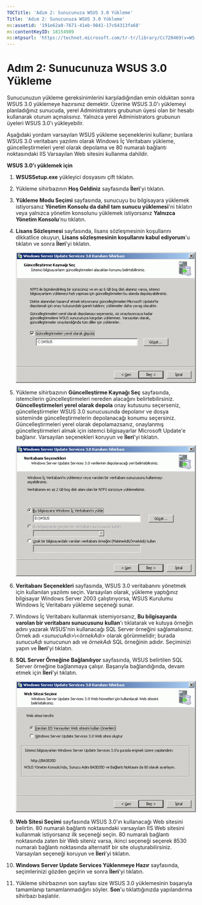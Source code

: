 ```yaml
---
TOCTitle: 'Adım 2: Sunucunuza WSUS 3.0 Yükleme'
Title: 'Adım 2: Sunucunuza WSUS 3.0 Yükleme'
ms:assetid: '191e62a0-7671-41eb-9841-17c64313fa68'
ms:contentKeyID: 18154989
ms:mtpsurl: 'https://technet.microsoft.com/tr-tr/library/Cc720469(v=WS.10)'
---
```


Adım 2: Sunucunuza WSUS 3.0 Yükleme
===================================

Sunucunuzun yükleme gereksinimlerini karşıladığından emin olduktan sonra WSUS 3.0 yüklemeye hazırsınız demektir. Üzerine WSUS 3.0'ı yüklemeyi planladığınız sunucuda, yerel Administrators grubunun üyesi olan bir hesabı kullanarak oturum açmalısınız. Yalnızca yerel Administrators grubunun üyeleri WSUS 3.0'ı yükleyebilir.

Aşağıdaki yordam varsayılan WSUS yükleme seçeneklerini kullanır; bunlara WSUS 3.0 veritabanı yazılımı olarak Windows İç Veritabanı yükleme, güncelleştirmeleri yerel olarak depolama ve 80 numaralı bağlantı noktasındaki IIS Varsayılan Web sitesini kullanma dahildir.

**WSUS 3.0'ı yüklemek için**
1.  **WSUSSetup.exe** yükleyici dosyasını çift tıklatın.

2.  Yükleme sihirbazının **Hoş Geldiniz** sayfasında **İleri**'yi tıklatın.

3.  **Yükleme Modu Seçimi** sayfasında, sunucuyu bu bilgisayara yüklemek istiyorsanız **Yönetim Konsolu da dahil tam sunucu yüklemesi**'ni tıklatın veya yalnızca yönetim konsolunu yüklemek istiyorsanız **Yalnızca Yönetim Konsolu**'nu tıklatın.

4.  **Lisans Sözleşmesi** sayfasında, lisans sözleşmesinin koşullarını dikkatlice okuyun, **Lisans sözleşmesinin koşullarını kabul ediyorum**'u tıklatın ve sonra **İleri**'yi tıklatın.

    ![](images/Cc720469.fa6ac6a6-6814-4b7e-96e8-e08af5e534b8(WS.10).gif)

5.  Yükleme sihirbazının **Güncelleştirme Kaynağı Seç** sayfasında, istemcilerin güncelleştirmeleri nereden alacağını belirtebilirsiniz. **Güncelleştirmeleri yerel olarak depola** onay kutusunu seçerseniz, güncelleştirmeler WSUS 3.0 sunucusunda depolanır ve dosya sisteminde güncelleştirmelerin depolanacağı konumu seçersiniz. Güncelleştirmeleri yerel olarak depolamazsanız, onaylanmış güncelleştirmeleri almak için istemci bilgisayarlar Microsoft Update'e bağlanır. Varsayılan seçenekleri koruyun ve **İleri**'yi tıklatın.

    ![](images/Cc720469.c8bac396-ca39-4491-8b0c-742a0e470535(WS.10).gif)

6.  **Veritabanı Seçenekleri** sayfasında, WSUS 3.0 veritabanını yönetmek için kullanılan yazılımı seçin. Varsayılan olarak, yükleme yaptığınız bilgisayar Windows Server 2003 çalıştırıyorsa, WSUS Kurulumu Windows İç Veritabanı yükleme seçeneği sunar.

7.  Windows İç Veritabanı kullanmak istemiyorsanız, **Bu bilgisayarda varolan bir veritabanı sunucusunu** **kullan**'ı tıklatarak ve kutuya örneğin adını yazarak WSUS'nin kullanacağı SQL Server örneğini sağlamalısınız. Örnek adı &lt;*sunucuAdı*&gt;\\&lt;*örnekAdı*&gt; olarak görünmelidir; burada *sunucuAdı* sunucunun adı ve *örnekAdı* SQL örneğinin adıdır. Seçiminizi yapın ve **İleri**'yi tıklatın.

8.  **SQL Server Örneğine Bağlanılıyor** sayfasında, WSUS belirtilen SQL Server örneğine bağlanmaya çalışır. Başarıyla bağlandığında, devam etmek için **İleri**'yi tıklatın.

    ![](images/Cc720469.36c6af0c-a61e-4151-ae50-c754a106cb1b(WS.10).gif)

9.  **Web Sitesi Seçimi** sayfasında WSUS 3.0'ın kullanacağı Web sitesini belirtin. 80 numaralı bağlantı noktasındaki varsayılan IIS Web sitesini kullanmak istiyorsanız ilk seçeneği seçin. 80 numaralı bağlantı noktasında zaten bir Web siteniz varsa, ikinci seçeneği seçerek 8530 numaralı bağlantı noktasında alternatif bir site oluşturabilirsiniz. Varsayılan seçeneği koruyun ve **İleri**'yi tıklatın.

10. **Windows Server Update Services Yüklenmeye Hazır** sayfasında, seçimlerinizi gözden geçirin ve sonra **İleri**'yi tıklatın.

11. Yükleme sihirbazının son sayfası size WSUS 3.0 yüklemesinin başarıyla tamamlanıp tamamlanmadığını söyler. **Son**'u tıklattığınızda yapılandırma sihirbazı başlatılır.
